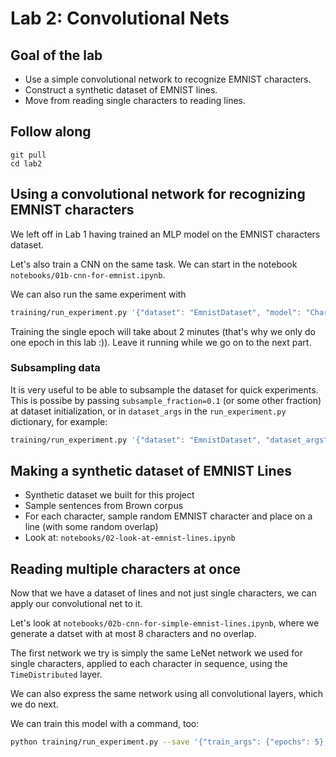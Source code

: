 # Lab 2: Convolutional Nets

## Goal of the lab

- Use a simple convolutional network to recognize EMNIST characters.
- Construct a synthetic dataset of EMNIST lines.
- Move from reading single characters to reading lines.

## Follow along

```
git pull
cd lab2
```

## Using a convolutional network for recognizing EMNIST characters

We left off in Lab 1 having trained an MLP model on the EMNIST characters dataset.

Let's also train a CNN on the same task.
We can start in the notebook `notebooks/01b-cnn-for-emnist.ipynb`.

We can also run the same experiment with

```sh
training/run_experiment.py '{"dataset": "EmnistDataset", "model": "CharacterModel", "network": "lenet", "train_args": {"epochs": 1}}'
```

Training the single epoch will take about 2 minutes (that's why we only do one epoch in this lab :)).
Leave it running while we go on to the next part.

### Subsampling data

It is very useful to be able to subsample the dataset for quick experiments.
This is possibe by passing `subsample_fraction=0.1` (or some other fraction) at dataset initialization, or in `dataset_args` in the `run_experiment.py` dictionary, for example:

```sh
training/run_experiment.py '{"dataset": "EmnistDataset", "dataset_args": {"subsample_fraction": 0.25}, "model": "CharacterModel", "network": "lenet"}'
```

## Making a synthetic dataset of EMNIST Lines

- Synthetic dataset we built for this project
- Sample sentences from Brown corpus
- For each character, sample random EMNIST character and place on a line (with some random overlap)
- Look at: `notebooks/02-look-at-emnist-lines.ipynb`

## Reading multiple characters at once

Now that we have a dataset of lines and not just single characters, we can apply our convolutional net to it.

Let's look at `notebooks/02b-cnn-for-simple-emnist-lines.ipynb`, where we generate a datset with at most 8 characters and no overlap.

The first network we try is simply the same LeNet network we used for single characters, applied to each character in sequence, using the `TimeDistributed` layer.

We can also express the same network using all convolutional layers, which we do next.

We can train this model with a command, too:

```sh
python training/run_experiment.py --save '{"train_args": {"epochs": 5}, "dataset": "EmnistLinesDataset", "dataset_args": {"max_length": 8, "max_overlap": 0}, "model": "LineModel", "network": "line_cnn_all_conv"}'
```
